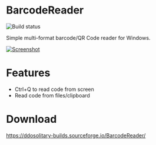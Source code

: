 # BarcodeReader

![Build status](https://github.com/DDoSolitary/BarcodeReader/workflows/.github/workflows/build.yml/badge.svg)

Simple multi-format barcode/QR Code reader for Windows.

[![Screenshot](https://i.ibb.co/kS0jFTB/Barcode-Reader-Screenshot.png)](#)

# Features

- Ctrl+Q to read code from screen
- Read code from files/clipboard

# Download

https://ddosolitary-builds.sourceforge.io/BarcodeReader/
